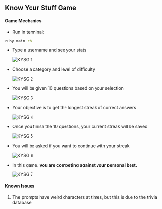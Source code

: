 ## Know Your Stuff Game

#### Game Mechanics

* Run in terminal:
```ruby
ruby main.rb
```
* Type a username and see your stats  
  
  ![KYSG 1](https://media.giphy.com/media/tkXeuJnAM7YqY/giphy.gif)  

* Choose a category and level of difficulty  
  
  ![KYSG 2](https://media.giphy.com/media/KjDgMc8IEBvvG/giphy.gif)  

* You will be given 10 questions based on your selection  
  
  ![KYSG 3](https://media.giphy.com/media/bxJyMwbFrouZO/giphy.gif)
  
* Your objective is to get the longest streak of correct answers  
  
  ![KYSG 4](https://media.giphy.com/media/x6Oew4Wt5tcPK/giphy.gif)  
  
* Once you finish the 10 questions, your current streak will be saved  
  
  ![KYSG 5](https://media.giphy.com/media/DMgxHiQbdQ6JO/giphy.gif)  
  
* You will be asked if you want to continue with your streak  
  
  ![KYSG 6](https://media.giphy.com/media/RDzPLXElGCABG/giphy.gif)  
 
* In this game, **you are competing against your personal best.**  
  
  ![KYSG 7](https://media.giphy.com/media/3nSbWqSLvAw0g/giphy.gif)

#### Known Issues
1. The prompts have weird characters at times, but this is due to the trivia database
